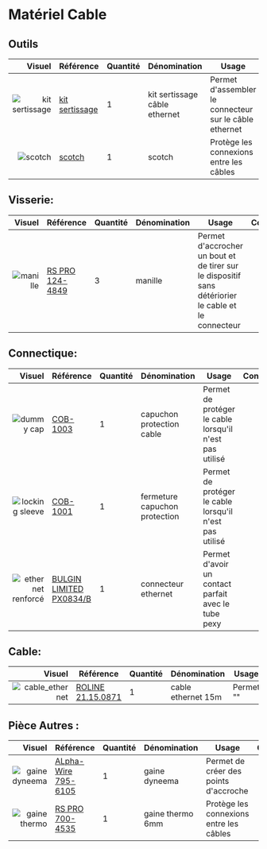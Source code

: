 # Matériel Cable

## Outils
| Visuel | Référence | Quantité | Dénomination | Usage | Conseil |
|-------:|-----------|----------|--------------------------|-----------------------------------------|----------|
|![kit sertissage]()        |[kit sertissage]()          |         1|kit sertissage câble ethernet     |Permet d'assembler le connecteur sur le câble ethernet                  |          |
|![scotch]()        |[scotch]()          |         1|scotch     |Protège les connexions entre les câbles                      |          |


## Visserie:
| Visuel | Référence | Quantité | Dénomination | Usage | Conseil |
|-------:|-----------|----------|--------------------------|-----------------------------------------|----------|
|![manille](/../µKOSMOS/docs/pictures/equipments/cable/manille.PNG)        |[RS PRO 124-4849](https://fr.rs-online.com/web/p/manilles/1244849?cm_mmc=FR-PLA-DS3A-_-google-_-CFS_FR_FR_RS+PRO_PO4700199950-_-Acc%C3%A8s,+Stockage+et+manutention-_-1244849&matchtype=&pla-2260779340447&gad_source=1&gclid=EAIaIQobChMI7YCP0uXQhAMVzj8GAB0ZgAvmEAQYASABEgLiavD_BwE&gclsrc=aw.ds)           |        3| manille |Permet d'accrocher un bout et de tirer sur le dispositif sans détériorier le cable et le connecteur |          |



## Connectique:
| Visuel | Référence | Quantité | Dénomination | Usage | Conseil |
|-------:|-----------|----------|--------------------------|-----------------------------------------|----------|
|![dummy cap](/../µKOSMOS/docs/pictures/equipments/cable/dummy_cap.PNG)        |[COB-1003](https://www.bluetrailengineering.com/product-page/cobalt-series-dummy-cap)          |         1|capuchon protection cable       | Permet de protéger le cable lorsqu'il n'est pas utilisé                    |          |
|![locking sleeve](/../µKOSMOS/docs/pictures/equipments/cable/locking_sleeve.PNG)        |[COB-1001](https://www.bluetrailengineering.com/product-page/low-profile-locking-sleeve)          |         1|fermeture capuchon protection       |Permet de protéger le cable lorsqu'il n'est pas utilisé                         |          |
|![ethernet renforcé](/../µKOSMOS/docs/pictures/equipments/cable/connecteur_ethernet.PNG)   |[BULGIN LIMITED PX0834/B](https://fr.farnell.com/bulgin/px0834-b/connecteur-precable-rj45/dp/9667733?st=bulgin%20px0834/b)           |         1| connecteur ethernet          |Permet d'avoir un contact parfait avec le tube pexy|          |



## Cable:
| Visuel | Référence | Quantité | Dénomination | Usage | Conseil |
|-------:|-----------|----------|--------------------------|-----------------------------------------|----------|
|![cable_ethernet](/../µKOSMOS/docs/pictures/equipments/cable/cable_ethernet.PNG)   |[ROLINE 	21.15.0871](https://fr.farnell.com/roline/21-15-0871/cordon-de-brassage-rj45-m-m-30m/dp/3003054?ost=21.15.0871)         |         1| cable ethernet 15m         |Permet ""   |          |


## Pièce Autres :
| Visuel | Référence | Quantité | Dénomination | Usage | Conseil |
|-------:|-----------|----------|--------------------------|-----------------------------------------|----------|
|![gaine dyneema](/../µKOSMOS/docs/pictures/equipments/cable/gaine_dyneema.PNG)        |[ALpha-Wire 795-6105]()          |         1|gaine dyneema     |Permet de créer des points d'accroche                        |          |
|![gaine thermo](/../µKOSMOS/docs/pictures/equipments/cable/gaine_thermo_6mm.PNG)        |[RS PRO 700-4535](https://fr.rs-online.com/web/p/gaines-thermoretractables/7004535?gb=s)          |         1|gaine thermo 6mm     |Protège les connexions entre les câbles                      |          |


